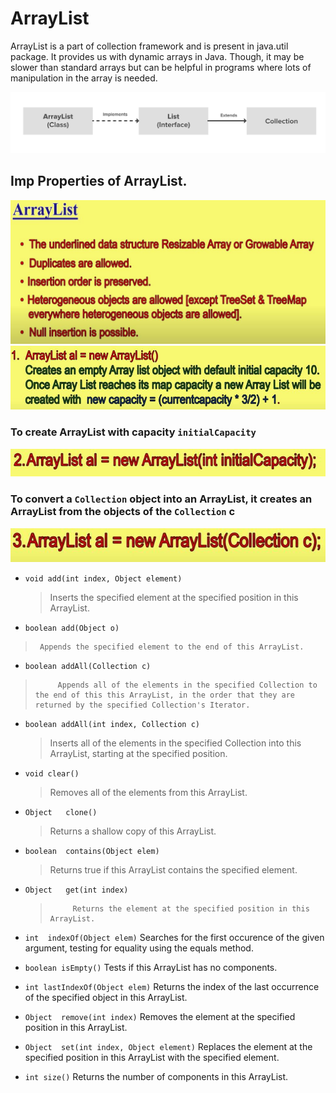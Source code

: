 # ArrayList
ArrayList is a part of collection framework and is present in java.util package. It provides us with dynamic arrays in Java. Though, it may be slower than standard arrays but can be helpful in programs where lots of manipulation in the array is needed.

![](images/ArrayList.png)

## Imp Properties of ArrayList.

![](images/Array_List_Durga1.JPG)
![](images/Array_List_Durga2.JPG)

### To create ArrayList with capacity `initialCapacity`

![](images/Array_List_Durga3.JPG)

### To convert a `Collection` object into an ArrayList, it creates an ArrayList from the objects of the `Collection` c

![](images/Array_List_Durga4.JPG)

* `void add(int index, Object element)`
  > Inserts the specified element at the specified position in this ArrayList.

 * `boolean	add(Object o)`
  >      Appends the specified element to the end of this ArrayList.

 * `boolean	addAll(Collection c)`
  >          Appends all of the elements in the specified Collection to the end of this this ArrayList, in the order that they are returned by the specified Collection's Iterator.

* `boolean addAll(int index, Collection c)`
  > Inserts all of the elements in the specified Collection into this ArrayList, starting at the specified position.

* `void clear()`
  > Removes all of the elements from this ArrayList.
* `Object	clone()`
  > Returns a shallow copy of this ArrayList.
* `boolean	contains(Object elem)`
  > Returns true if this ArrayList contains the specified element.
* `Object	get(int index)`
  >          Returns the element at the specified position in this ArrayList.
* `int	indexOf(Object elem)`
          Searches for the first occurence of the given argument, testing for equality using the equals method.
 * `boolean	isEmpty()`
          Tests if this ArrayList has no components.
 * `int	lastIndexOf(Object elem)`
          Returns the index of the last occurrence of the specified object in this ArrayList.
 * `Object	remove(int index)`
          Removes the element at the specified position in this ArrayList.
 * `Object	set(int index, Object element)`
          Replaces the element at the specified position in this ArrayList with the specified element.
* `int size()`
          Returns the number of components in this ArrayList.